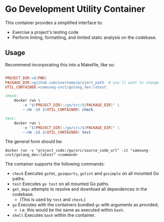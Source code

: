 # Go Development Utility Container

This container provides a simplified interface to:

- Exercise a project's testing code
- Perform linting, formatting, and limited static analysis on the codebase.

## Usage

Recommend incorporating this into a Makefile, like so:

```Makefile

PROJECT_DIR:=$(PWD)
PACKAGE_DIR:=github.com/username/project_path  # you'll want to change this
UTIL_CONTAINER:=samsung-cnct/golang_dev:latest

check: 
    docker run \
        -v "$(PROJECT_DIR):/go/src/$(PACKAGE_DIR)" \
        --rm -it $(UTIL_CONTAINER) check

test: 
    docker run \
        -v "$(PROJECT_DIR):/go/src/$(PACKAGE_DIR)" \
        --rm -it $(UTIL_CONTAINER) test

```

The general form should be:

```shell
docker run -v "project_code:/go/src/source_code_url" -it "samsung-cnct/golang_dev:latest" <command>
```


The container supports the following commands:

- `check` Executes `gofmt`, `goimports`, `golint` and `gosimple` on all mounted Go paths.
- `test` Executes `go test` on all mounted Go paths.
- `get_deps` attempts to resolve and download all dependences in the codebase. 
    - (This is used by `test` and `check`.)
- `go` Executes with the containers bundled `go` with arguments as provided; 
    - i.e. this would be the same as executed within `bash`.
- `shell` Executes `bash` within the container.


